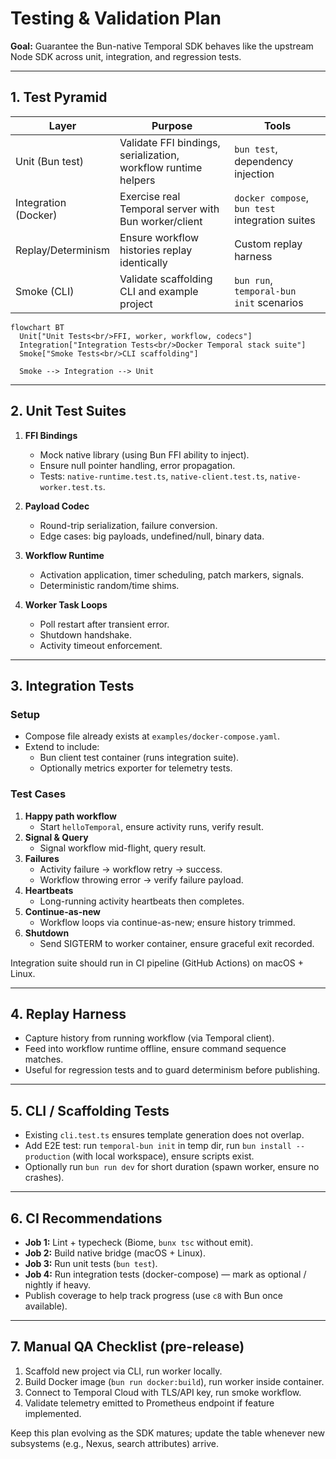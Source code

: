 # Testing & Validation Plan

**Goal:** Guarantee the Bun-native Temporal SDK behaves like the upstream Node SDK across unit, integration, and regression tests.

---

## 1. Test Pyramid

| Layer | Purpose | Tools |
|-------|---------|-------|
| Unit (Bun test) | Validate FFI bindings, serialization, workflow runtime helpers | `bun test`, dependency injection |
| Integration (Docker) | Exercise real Temporal server with Bun worker/client | `docker compose`, `bun test` integration suites |
| Replay/Determinism | Ensure workflow histories replay identically | Custom replay harness |
| Smoke (CLI) | Validate scaffolding CLI and example project | `bun run`, `temporal-bun init` scenarios |

```mermaid
flowchart BT
  Unit["Unit Tests<br/>FFI, worker, workflow, codecs"]
  Integration["Integration Tests<br/>Docker Temporal stack suite"]
  Smoke["Smoke Tests<br/>CLI scaffolding"]

  Smoke --> Integration --> Unit
```

---

## 2. Unit Test Suites

1. **FFI Bindings**
   - Mock native library (using Bun FFI ability to inject).
   - Ensure null pointer handling, error propagation.
   - Tests: `native-runtime.test.ts`, `native-client.test.ts`, `native-worker.test.ts`.

2. **Payload Codec**
   - Round-trip serialization, failure conversion.
   - Edge cases: big payloads, undefined/null, binary data.

3. **Workflow Runtime**
   - Activation application, timer scheduling, patch markers, signals.
   - Deterministic random/time shims.

4. **Worker Task Loops**
   - Poll restart after transient error.
   - Shutdown handshake.
   - Activity timeout enforcement.

---

## 3. Integration Tests

### Setup
- Compose file already exists at `examples/docker-compose.yaml`.
- Extend to include:
  - Bun client test container (runs integration suite).
  - Optionally metrics exporter for telemetry tests.

### Test Cases
1. **Happy path workflow**
   - Start `helloTemporal`, ensure activity runs, verify result.
2. **Signal & Query**
   - Signal workflow mid-flight, query result.
3. **Failures**
   - Activity failure -> workflow retry -> success.
   - Workflow throwing error -> verify failure payload.
4. **Heartbeats**
   - Long-running activity heartbeats then completes.
5. **Continue-as-new**
   - Workflow loops via continue-as-new; ensure history trimmed.
6. **Shutdown**
   - Send SIGTERM to worker container, ensure graceful exit recorded.

Integration suite should run in CI pipeline (GitHub Actions) on macOS + Linux.

---

## 4. Replay Harness

- Capture history from running workflow (via Temporal client).
- Feed into workflow runtime offline, ensure command sequence matches.
- Useful for regression tests and to guard determinism before publishing.

---

## 5. CLI / Scaffolding Tests

- Existing `cli.test.ts` ensures template generation does not overlap.
- Add E2E test: run `temporal-bun init` in temp dir, run `bun install --production` (with local workspace), ensure scripts exist.
- Optionally run `bun run dev` for short duration (spawn worker, ensure no crashes).

---

## 6. CI Recommendations

- **Job 1:** Lint + typecheck (Biome, `bunx tsc` without emit).
- **Job 2:** Build native bridge (macOS + Linux).
- **Job 3:** Run unit tests (`bun test`).
- **Job 4:** Run integration tests (docker-compose) — mark as optional / nightly if heavy.
- Publish coverage to help track progress (use `c8` with Bun once available).

---

## 7. Manual QA Checklist (pre-release)

1. Scaffold new project via CLI, run worker locally.
2. Build Docker image (`bun run docker:build`), run worker inside container.
3. Connect to Temporal Cloud with TLS/API key, run smoke workflow.
4. Validate telemetry emitted to Prometheus endpoint if feature implemented.

Keep this plan evolving as the SDK matures; update the table whenever new subsystems (e.g., Nexus, search attributes) arrive.
